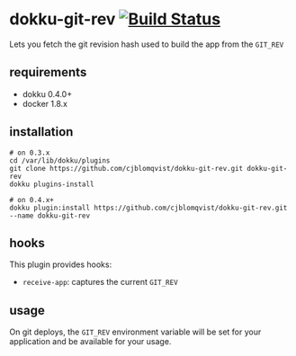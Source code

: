 # dokku-git-rev [![Build Status](https://img.shields.io/travis/dokku-community/dokku-git-rev.svg?branch=master "Build Status")](https://travis-ci.org/dokku-community/dokku-git-rev)

Lets you fetch the git revision hash used to build the app from the `GIT_REV`

## requirements

- dokku 0.4.0+
- docker 1.8.x

## installation

```shell
# on 0.3.x
cd /var/lib/dokku/plugins
git clone https://github.com/cjblomqvist/dokku-git-rev.git dokku-git-rev
dokku plugins-install

# on 0.4.x+
dokku plugin:install https://github.com/cjblomqvist/dokku-git-rev.git --name dokku-git-rev
```

## hooks

This plugin provides hooks:

* `receive-app`: captures the current `GIT_REV`

## usage

On git deploys, the `GIT_REV` environment variable will be set for your application and be available for your usage.
